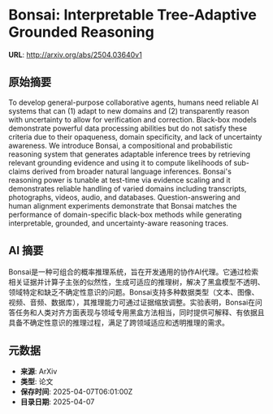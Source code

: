 # Bonsai: Interpretable Tree-Adaptive Grounded Reasoning

**URL**: http://arxiv.org/abs/2504.03640v1

## 原始摘要

To develop general-purpose collaborative agents, humans need reliable AI
systems that can (1) adapt to new domains and (2) transparently reason with
uncertainty to allow for verification and correction. Black-box models
demonstrate powerful data processing abilities but do not satisfy these
criteria due to their opaqueness, domain specificity, and lack of uncertainty
awareness. We introduce Bonsai, a compositional and probabilistic reasoning
system that generates adaptable inference trees by retrieving relevant
grounding evidence and using it to compute likelihoods of sub-claims derived
from broader natural language inferences. Bonsai's reasoning power is tunable
at test-time via evidence scaling and it demonstrates reliable handling of
varied domains including transcripts, photographs, videos, audio, and
databases. Question-answering and human alignment experiments demonstrate that
Bonsai matches the performance of domain-specific black-box methods while
generating interpretable, grounded, and uncertainty-aware reasoning traces.


## AI 摘要

Bonsai是一种可组合的概率推理系统，旨在开发通用的协作AI代理。它通过检索相关证据并计算子主张的似然性，生成可适应的推理树，解决了黑盒模型不透明、领域特定和缺乏不确定性意识的问题。Bonsai支持多种数据类型（文本、图像、视频、音频、数据库），其推理能力可通过证据缩放调整。实验表明，Bonsai在问答任务和人类对齐方面表现与领域专用黑盒方法相当，同时提供可解释、有依据且具备不确定性意识的推理过程，满足了跨领域适应和透明推理的需求。

## 元数据

- **来源**: ArXiv
- **类型**: 论文
- **保存时间**: 2025-04-07T06:01:00Z
- **目录日期**: 2025-04-07
